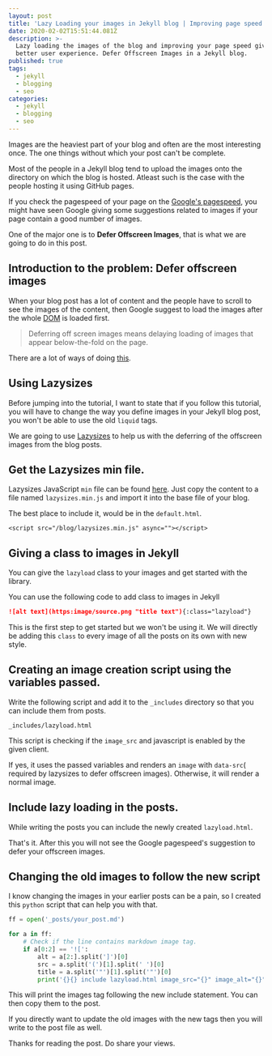 ```yaml
---
layout: post
title: 'Lazy Loading your images in Jekyll blog | Improving page speed '
date: 2020-02-02T15:51:44.081Z
description: >-
  Lazy loading the images of the blog and improving your page speed giving
  better user experience. Defer Offscreen Images in a Jekyll blog.
published: true
tags:
  - jekyll
  - blogging
  - seo
categories:
  - jekyll
  - blogging
  - seo
---
```

Images are the heaviest part of your blog and often are the most interesting once. The one things without which your post can't be complete.

Most of the people in a Jekyll blog tend to upload the images onto the directory on which the blog is hosted. Atleast such is the case with the people hosting it using GitHub pages.

If you check the pagespeed of your page on the [Google's pagespeed](https://developers.google.com/speed/pagespeed/insights/), you might have seen Google giving some suggestions related to images if your page contain a good number of images.

One of the major one is to **Defer Offscreen Images**, that is what we are going to do in this post.

## Introduction to the problem: Defer offscreen images

When your blog post has a lot of content and the people have to scroll to see the images of the content, then Google suggest to load the images after the whole [DOM](https://developer.mozilla.org/en-US/docs/Web/API/Document_Object_Model/Introduction) is loaded first.

> Deferring off screen images means delaying loading of images that appear below-the-fold on the page.

There are a lot of ways of doing [this](https://www.tezify.com/how-to/defer-offscreen-images/).

## Using Lazysizes

Before jumping into the tutorial, I want to state that if you follow this tutorial, you will have to change the way you define images in your Jekyll blog post, you won't be able to use the old `liquid` tags.

We are going to use [Lazysizes](https://github.com/aFarkas/lazysizes) to help us with the deferring of the offscreen images from the blog posts.

## Get the Lazysizes min file.

Lazysizes JavaScript `min` file can be found [here](http://afarkas.github.io/lazysizes/lazysizes.min.js). Just copy the content to a file named `lazysizes.min.js` and import it into the base file of your blog.

The best place to include it, would be in the `default.html`.

```
<script src="/blog/lazysizes.min.js" async=""></script>
```

## Giving a class to images in Jekyll

You can give the `lazyload` class to your images and get started with the library.

You can use the following code to add class to images in Jekyll

```markdown
![alt text](https:image/source.png "title text"){:class="lazyload"}
```

This is the first step to get started but we won't be using it. We will directly be adding this `class` to every image of all the posts on its own with new style.

## Creating an image creation script using the variables passed.

Write the following script and add it to the `_includes` directory so that you can include them from posts.

`_includes/lazyload.html`

<script src="https://gist.github.com/singh1114/363f8907e043522a5302e97ec3a62e11.js"></script>

This script is checking if the `image_src` and javascript is enabled by the given client.

If yes, it uses the passed variables and renders an `image` with `data-src`( required by lazysizes to defer offscreen images). Otherwise, it will render a normal image.

## Include lazy loading in the posts.

While writing the posts you can include the newly created `lazyload.html`.

<script src="https://gist.github.com/singh1114/e5cfa80c4539fef26f2213f56b676e3e.js"></script>

That's it. After this you will not see the Google pagespeed's suggestion to defer your offscreen images.

## Changing the old images to follow the new script

I know changing the images in your earlier posts can be a pain, so I created this `python` script that can help you with that.

```python
ff = open('_posts/your_post.md')

for a in ff:
    # Check if the line contains markdown image tag.
    if a[0:2] == '![':
        alt = a[2:].split(']')[0]
        src = a.split('(')[1].split(' ')[0]
        title = a.split('"')[1].split('"')[0]
        print('{}{} include lazyload.html image_src="{}" image_alt="{}" image_title="{}" {}{}'.format('{', '%', src, alt, title, '%', '}'))
```

This will print the images tag following the new include statement. You can then copy them to the post.

If you directly want to update the old images with the new tags then you will write to the post file as well.

Thanks for reading the post. Do share your views.
